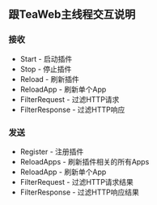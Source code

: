 ## 跟TeaWeb主线程交互说明

### 接收
* Start - 启动插件
* Stop - 停止插件
* Reload - 刷新插件
* ReloadApp - 刷新单个App
* FilterRequest - 过滤HTTP请求
* FilterResponse - 过滤HTTP响应 

### 发送
* Register - 注册插件
* ReloadApps - 刷新插件相关的所有Apps
* ReloadApp - 刷新单个App
* FilterRequest - 过滤HTTP请求结果
* FilterResponse - 过滤HTTP响应结果

